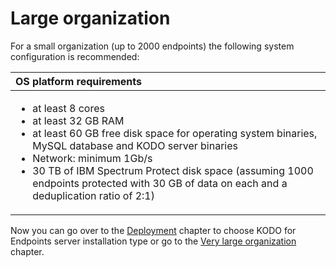 # Large organization

For a small  organization \(up to 2000 endpoints\) the following system configuration is recommended:

<table>
  <thead>
    <tr>
      <th style="text-align:left">OS platform requirements</th>
    </tr>
  </thead>
  <tbody>
    <tr>
      <td style="text-align:left">
        <ul>
          <li>at least 8 cores</li>
          <li>at least 32 GB RAM</li>
          <li>at least 60 GB free disk space for operating system binaries, MySQL database
            and KODO server binaries</li>
          <li>Network: minimum 1Gb/s</li>
          <li>30 TB of IBM Spectrum Protect disk space (assuming 1000 endpoints protected
            with 30 GB of data on each and a deduplication ratio of 2:1)</li>
        </ul>
      </td>
    </tr>
  </tbody>
</table>

Now you can go over to the [Deployment](../../deployment/) chapter to choose KODO for Endpoints server installation type or go to the [Very large organization](very-large-organization.md) chapter.

